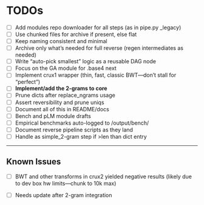 # TODOs

- [ ] Add modules repo downloader for all steps (as in pipe.py _legacy)
- [ ] Use chunked files for archive if present, else flat
- [ ] Keep naming consistent and minimal
- [ ] Archive only what’s needed for full reverse (regen intermediates as needed)
- [ ] Write “auto-pick smallest” logic as a reusable DAG node
- [ ] Focus on the GA module for .base4 next
- [ ] Implement crux1 wrapper (thin, fast, classic BWT—don’t stall for “perfect”)
- [ ] **Implement/add the 2-grams to core**
- [ ] Prune dicts after replace_ngrams usage
- [ ] Assert reversibility and prune uniqs
- [ ] Document all of this in README/docs
- [ ] Bench and pLM module drafts
- [ ] Empirical benchmarks auto-logged to /output/bench/
- [ ] Document reverse pipeline scripts as they land
- [ ] Handle as simple_2-gram step if >len than dict entry

---

## Known Issues

- [ ] BWT and other transforms in crux2 yielded negative results (likely due to dev box hw limits—chunk to 10k max)
- [ ] Needs update after 2-gram integration

